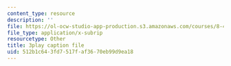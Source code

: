 ```yaml
---
content_type: resource
description: ''
file: https://ol-ocw-studio-app-production.s3.amazonaws.com/courses/8-421-atomic-and-optical-physics-i-spring-2014/512b1c643fd7517faf3670eb99d9ea18_pQ10vZKnttA.vtt
file_type: application/x-subrip
resourcetype: Other
title: 3play caption file
uid: 512b1c64-3fd7-517f-af36-70eb99d9ea18
---
```

